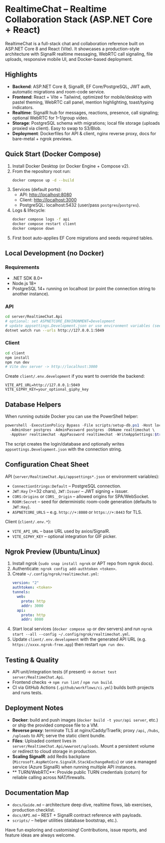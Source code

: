 RealtimeChat – Realtime Collaboration Stack (ASP.NET Core + React)
=================================================================

RealtimeChat is a full-stack chat and collaboration reference built on ASP.NET Core 8 and React (Vite). It showcases a production-style architecture with SignalR realtime messaging, WebRTC call signaling, file uploads, responsive mobile UI, and Docker-based deployment.

Highlights
---------
- **Backend**: ASP.NET Core 8, SignalR, EF Core/PostgreSQL, JWT auth, automatic migrations and room-code service.
- **Frontend**: React + Vite + Tailwind, optimized for mobile/desktop with pastel theming, WebRTC call panel, mention highlighting, toast/typing indicators.
- **Realtime**: SignalR hub for messages, reactions, presence, call signaling; optional WebRTC for 1–1/group video.
- **Storage**: PostgreSQL schema with migrations; local file storage (uploads proxied via client). Easy to swap to S3/Blob.
- **Deployment**: Dockerfiles for API & client, nginx reverse proxy, docs for bare-metal + ngrok previews.

Quick Start (Docker Compose)
----------------------------
1. Install Docker Desktop (or Docker Engine + Compose v2).
2. From the repository root run:
   ```bash
   docker compose up -d --build
   ```
3. Services (default ports):
   - API: <http://localhost:8080>
   - Client: <http://localhost:3000>
   - PostgreSQL: localhost:5432 (user/pass `postgres`/`postgres`).
4. Logs & lifecycle:
   ```bash
   docker compose logs -f api
   docker compose restart client
   docker compose down
   ```
5. First boot auto-applies EF Core migrations and seeds required tables.

Local Development (no Docker)
----------------------------
### Requirements
- .NET SDK 8.0+
- Node.js 18+
- PostgreSQL 14+ running on localhost (or point the connection string to another instance).

### API
```bash
cd server/RealtimeChat.Api
# optional: set ASPNETCORE_ENVIRONMENT=Development
# update appsettings.Development.json or use environment variables (see below)
dotnet watch run --urls http://127.0.0.1:5049
```

### Client
```bash
cd client
npm install
npm run dev
# Vite dev server -> http://localhost:3000
```
Create `client/.env.development` if you want to override the backend:
```
VITE_API_URL=http://127.0.0.1:5049
VITE_GIPHY_KEY=your_optional_giphy_key
```

Database Helpers
----------------
When running outside Docker you can use the PowerShell helper:
```powershell
powershell -ExecutionPolicy Bypass -File scripts/setup-db.ps1 -Host localhost -Port 5432 \
  -AdminUser postgres -AdminPassword postgres -DbName realtimechat \
  -AppUser realtimechat -AppPassword realtimechat -WriteAppSettings:$true
```
The script creates the login/database and optionally writes `appsettings.Development.json` with the connection string.

Configuration Cheat Sheet
-------------------------
API (`server/RealtimeChat.Api/appsettings*.json` or environment variables):
- `ConnectionStrings:Default` – PostgreSQL connection.
- `JWT:Key` (>=32 chars), `JWT:Issuer` – JWT signing + issuer.
- `CORS:Origins` or `CORS__Origin` – allowed origins for SPA/WebSocket.
- `ROOM:Secret` – seed for deterministic room-code generation (defaults to `JWT:Key`).
- `ASPNETCORE_URLS` – e.g. `http://+:8080` or `https://+:8443` for TLS.

Client (`client/.env.*`):
- `VITE_API_URL` – base URL used by axios/SignalR.
- `VITE_GIPHY_KEY` – optional integration for GIF picker.

Ngrok Preview (Ubuntu/Linux)
----------------------------
1. Install ngrok (`sudo snap install ngrok` or APT repo from ngrok docs).
2. Authenticate: `ngrok config add-authtoken <token>`.
3. Create `~/.config/ngrok/realtimechat.yml`:
   ```yaml
   version: "2"
   authtoken: <token>
   tunnels:
     web:
       proto: http
       addr: 3000
     api:
       proto: http
       addr: 8080
   ```
4. Start local services (`docker compose up` or dev servers) and run `ngrok start --all --config ~/.config/ngrok/realtimechat.yml`.
5. Update `client/.env.development` with the generated API URL (e.g. `https://xxxx.ngrok-free.app`) then restart `npm run dev`.

Testing & Quality
-----------------
- API unit/integration tests (if present) → `dotnet test server/RealtimeChat.Api`.
- Frontend checks → `npm run lint` / `npm run build`.
- CI via GitHub Actions (`.github/workflows/ci.yml`) builds both projects and runs tests.

Deployment Notes
----------------
- **Docker**: build and push images (`docker build -t your/api server`, etc.) or ship the provided compose file to a VM.
- **Reverse proxy**: terminate TLS at nginx/Caddy/Traefik; proxy `/api`, `/hubs`, `/uploads` to API; serve the static client bundle.
- **Files**: Uploaded content lives in `server/RealtimeChat.Api/wwwroot/uploads`. Mount a persistent volume or redirect to cloud storage in production.
- **Scaling SignalR**: add Redis backplane (`Microsoft.AspNetCore.SignalR.StackExchangeRedis`) or use a managed service (Azure SignalR) when running multiple API instances.
- ** TURN/WebRTC**: Provide public TURN credentials (coturn) for reliable calling across NAT/firewalls.

Documentation Map
-----------------
- `docs/Guide.md` – architecture deep dive, realtime flows, lab exercises, production checklist.
- `docs/API.md` – REST + SignalR contract reference with payloads.
- `scripts/` – helper utilities (database bootstrap, etc.).

Have fun exploring and customising! Contributions, issue reports, and feature ideas are always welcome.
